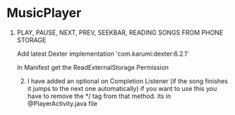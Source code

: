 # MusicPlayer


1. PLAY, PAUSE, NEXT, PREV, SEEKBAR, READING SONGS FROM PHONE STORAGE 
   
   Add latest Dexter 
   implementation 'com.karumi:dexter:6.2.1'
   
   In Manifest get the ReadExternalStorage Permission
   
   2. I have added an optional on Completion Listener (if the song finishes it jumps to the next one automatically) if you want to use this you have to remove the */ tag from that method. its in @PlayerActivity.java file
   
   
